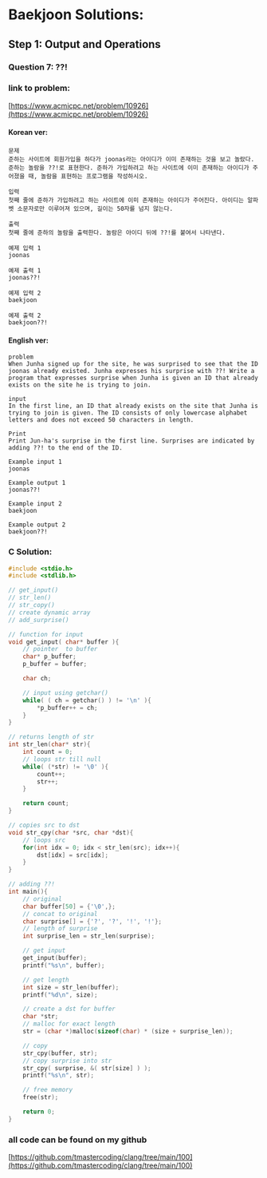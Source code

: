 # **Baekjoon Solutions:** 
## **Step 1: Output and Operations**
### **Question 7: ??!**
### **link to problem:**
[https://www.acmicpc.net/problem/10926](https://www.acmicpc.net/problem/10926)
#### **Korean ver**:
```
문제
준하는 사이트에 회원가입을 하다가 joonas라는 아이디가 이미 존재하는 것을 보고 놀랐다. 준하는 놀람을 ??!로 표현한다. 준하가 가입하려고 하는 사이트에 이미 존재하는 아이디가 주어졌을 때, 놀람을 표현하는 프로그램을 작성하시오.

입력
첫째 줄에 준하가 가입하려고 하는 사이트에 이미 존재하는 아이디가 주어진다. 아이디는 알파벳 소문자로만 이루어져 있으며, 길이는 50자를 넘지 않는다.

출력
첫째 줄에 준하의 놀람을 출력한다. 놀람은 아이디 뒤에 ??!를 붙여서 나타낸다.

예제 입력 1 
joonas

예제 출력 1 
joonas??!

예제 입력 2 
baekjoon

예제 출력 2 
baekjoon??!
```
#### **English ver**:
```
problem
When Junha signed up for the site, he was surprised to see that the ID joonas already existed. Junha expresses his surprise with ??! Write a program that expresses surprise when Junha is given an ID that already exists on the site he is trying to join.

input
In the first line, an ID that already exists on the site that Junha is trying to join is given. The ID consists of only lowercase alphabet letters and does not exceed 50 characters in length.

Print
Print Jun-ha's surprise in the first line. Surprises are indicated by adding ??! to the end of the ID.

Example input 1 
joonas

Example output 1 
joonas??!

Example input 2 
baekjoon

Example output 2 
baekjoon??!
```

### **C Solution**:
```c
#include <stdio.h>
#include <stdlib.h>

// get_input()
// str_len()
// str_copy()
// create dynamic array
// add_surprise()

// function for input
void get_input( char* buffer ){
    // pointer  to buffer
    char* p_buffer;
    p_buffer = buffer;

    char ch;

    // input using getchar()
    while( ( ch = getchar() ) != '\n' ){
        *p_buffer++ = ch;
    }
}

// returns length of str
int str_len(char* str){
    int count = 0;
    // loops str till null
    while( (*str) != '\0' ){
        count++;
        str++;
    }

    return count;
}

// copies src to dst
void str_cpy(char *src, char *dst){
    // loops src
    for(int idx = 0; idx < str_len(src); idx++){
        dst[idx] = src[idx];
    }
}

// adding ??!
int main(){
    // original
    char buffer[50] = {'\0',};
    // concat to original
    char surprise[] = {'?', '?', '!', '!'};
    // length of surprise
    int surprise_len = str_len(surprise);

    // get input
    get_input(buffer);
    printf("%s\n", buffer);

    // get length
    int size = str_len(buffer);
    printf("%d\n", size);

    // create a dst for buffer
    char *str;
    // malloc for exact length
    str = (char *)malloc(sizeof(char) * (size + surprise_len));

    // copy 
    str_cpy(buffer, str);
    // copy surprise into str
    str_cpy( surprise, &( str[size] ) );
    printf("%s\n", str);

    // free memory
    free(str);

    return 0;
}
```

### **all code can be found on my github**
[https://github.com/tmastercoding/clang/tree/main/100](https://github.com/tmastercoding/clang/tree/main/100)
